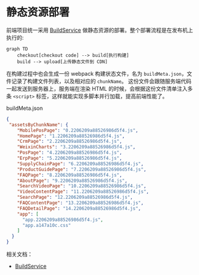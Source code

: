 # 静态资源部署
前端项目统一采用 [BuildService](http://static.sankuai.com) 做静态资源的部署。整个部署流程是在发布机上执行的:
```mermaid
graph TD
	checkout[checkout code] --> build[执行构建]
	build --> upload[上传静态文件到 CDN]
```

在构建过程中也会生成一份 webpack 构建状态文件，名为 `buildMeta.json`，文件记录了构建文件列表，以及相对应的 `chunkName`。
这份文件会跟随服务端代码一起发送到服务器上，服务端在渲染 HTML 的时候，会根据这份文件清单注入多条 `<script>` 标签，这样就能实现多脚本并行加载，提高前端性能了。

buildMeta.json
```json
{
 "assetsByChunkName": {
    "MobilePosPage": "0.2206209a88526986d5f4.js",
    "HomePage": "1.2206209a88526986d5f4.js",
    "CrmPage": "2.2206209a88526986d5f4.js",
    "WeixinCharts": "3.2206209a88526986d5f4.js",
    "PosPage": "4.2206209a88526986d5f4.js",
    "ErpPage": "5.2206209a88526986d5f4.js",
    "SupplyChainPage": "6.2206209a88526986d5f4.js",
    "ProductGuidePage": "7.2206209a88526986d5f4.js",
    "FAQPage": "8.2206209a88526986d5f4.js",
    "AboutPage": "9.2206209a88526986d5f4.js",
    "SearchVideoPage": "10.2206209a88526986d5f4.js",
    "VideoContentPage": "11.2206209a88526986d5f4.js",
    "SearchPage": "12.2206209a88526986d5f4.js",
    "FAQContentPage": "13.2206209a88526986d5f4.js",
    "FAQDetailPage": "14.2206209a88526986d5f4.js",
    "app": [
      "app.2206209a88526986d5f4.js",
      "app.a147a10c.css"
    ]
  }
}
```

相关文档：
- [BuildService](http://static.sankuai.com/?e=guide&i=i)
